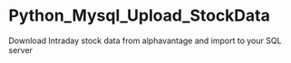 # Python_Mysql_Upload_StockData
Download Intraday stock data from alphavantage and import to your SQL server
